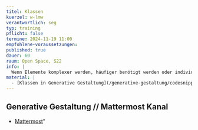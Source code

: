 ```yaml
---
titel: Klassen
kuerzel: w-lmw
verantwortlich: seg
typ: training
pflicht: false
termine: 2024-11-19 11:00
empfohlene-voraussetzungen:
published: true
dauer: 60
raum: Open Space, S22
info: |
  Wenn Elemente komplexer werden, häufiger benötigt werden oder individuelle Eigenschaften haben, dann lohnt sich der Einsatz von Klassen. Die Idee ist dabei, dass man mit Hilfe der Klasse eine Art Muster oder Template erzeugt und dieses Muster dann beliebig oft nutzen, also instanzieren kann. Eine Instanz einer Klasse ist ein Objekt.
material: |
  - [Klassen in Generative Gestaltung](/generative-gestaltung/codesnippets/klassen/)
---
```



## Generative Gestaltung // Mattermost Kanal
- [Mattermost](https://chat.coco.study/students/channels/class-generative-gestaltung)"

